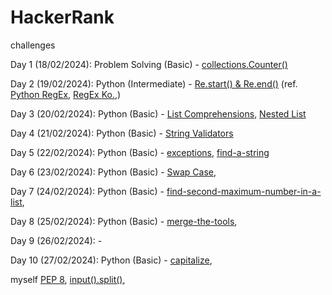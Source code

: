 # HackerRank

challenges

Day 1 (18/02/2024):
Problem Solving (Basic) - [collections.Counter()](https://www.hackerrank.com/challenges/collections-counter/)

Day 2 (19/02/2024):
Python (Intermediate) - [Re.start() & Re.end()](https://www.hackerrank.com/challenges/re-start-re-end)
 (ref. [Python RegEx](https://www.w3schools.com/python/python_regex.asp), [RegEx Ko.](https://toramko.tistory.com/entry/python-%ED%8C%8C%EC%9D%B4%EC%8D%AC-re-%EB%A1%9C-%EC%A0%95%EA%B7%9C%EC%8B%9D-%ED%8C%A8%ED%84%B4-%EB%AC%B8%EC%9E%90%EC%97%B4-%EC%B2%98%EB%A6%AC%ED%95%98%EA%B8%B0),)

Day 3 (20/02/2024):
Python (Basic) - [List Comprehensions](https://www.hackerrank.com/challenges/list-comprehensions/), [Nested List](https://www.hackerrank.com/challenges/nested-list)

Day 4 (21/02/2024):
Python (Basic) - [String Validators](https://www.hackerrank.com/challenges/string-validators)

Day 5 (22/02/2024):
Python (Basic) - [exceptions](https://www.hackerrank.com/challenges/exceptions), [find-a-string](https://www.hackerrank.com/challenges/find-a-string/)

Day 6 (23/02/2024):
Python (Basic) - [Swap Case](https://www.hackerrank.com/challenges/swap-case),

Day 7 (24/02/2024):
Python (Basic) - [find-second-maximum-number-in-a-list](https://www.hackerrank.com/challenges/find-second-maximum-number-in-a-list),

Day 8 (25/02/2024):
Python (Basic) - [merge-the-tools](https://www.hackerrank.com/challenges/merge-the-tools),

Day 9 (26/02/2024): -

Day 10 (27/02/2024):
Python (Basic) - [capitalize](https://www.hackerrank.com/challenges/capitalize),




myself
[PEP 8](https://realpython.com/python-pep8/#:~:text=Naming%20Styles,-The%20table%20below&text=Separate%20words%20with%20underscores%20to%20improve%20readability.&text=Start%20each%20word%20with%20a,camel%20case%20or%20Pascal%20case.), [input().split()](https://pynative.com/python-accept-list-input-from-user/#:~:text=Use%20an%20input()%20function%20to%20accept%20the%20list%20elements,a%20string%20separated%20by%20space.&text=Next%2C%20the%20split()%20method,based%20on%20a%20specified%20delimiter.),
